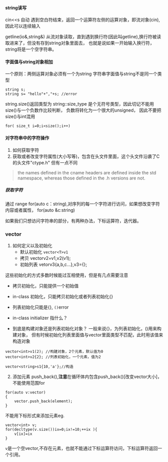 #### string读写

cin<<s 自动 遇到空白符结束，返回一个运算符左侧的运算对象，即流对象(cin),因此可以连续输入

getline(io&,string&) 从流对象读取，直到遇到换行符(因此叫getline),换行符被读取进来了，但没有存到string对象里面去，
也就是说如果一开始输入换行符，string将是一个空字符串。

#### 字面值与string对象相加
一个原则：两侧运算对象必须有一个为string
字符串字面值与string不是同一个类型
```
string s;
string s= "hello"+","+s; //error
```
string.size()返回类型为 string::size_type 是个无符号类型，因此切记不能用size()与一个负数作比较判断，
负数将转化为一个很大的unsigned， 因此不要把 size()与int混用
```
for( size_t i=0;i<size();i++)
```

#### 对字符串中的字符操作
1. 如何获取字符
2. 获取或者改变字符属性(大小写等)，包含在头文件<cctype>里面，这个头文件沿袭了C的头文件"ctype.h"
但有一点不同
>the names defined in the cname headers are defined inside the std namespace, whereas those defined in the
.h versions are not.

##### 获取字符
通过 range for(auto c：string),对序列的每一个字符进行访问，如果想改变字符内容或者属性，
for(auto &c:string)

如果我们只想访问字符串的部分，有两种办法，下标运算符，迭代器。

### vector
1. 如何定义以及初始化
    - 默认初始化 `vector<T>v1`
    - 拷贝  vector<T>v2=v1,v2(v1);
    - 初始列表 vetor<T>v3{a,b,c...},v3={};

这些初始化的方式多数时候能过互相使用，但是有几点需要注意
-  拷贝初始化，只能提供一个初始值
-  in-class 初始化，只能拷贝初始化或者列表初始化{}
- 列表初始化只能是{}, `()`error

- in-class initializer 指什么？

- 到底是构建对象还是列表初始化对象？
一般来说{}，为列表初始化，()用来构建对象，
但有时候初始化列表里面值与vector里面类型不匹配，此时用该值来构造对象
```
vector<int>v1(2); //构建对象，2个元素，默认值为0
vector<int>v2{2}; //列表初始化，一个元素，值为2

vector<string>s1{10,'a'};//构造

```

2. 添加元素
push_back(),**注意**在循环体内包含push_back()[改变vector大小]，不能使用范围for
```
for(auto v:vector)
{
    vector.push_back(element);
}
```
不能用下标形式来添加元素eg.
```
vector<int> v;
for(decltype(v.size())ix=0;ix!=10;++ix ){
    v[ix]=ix
}
```
`v`是一个空vector,不存在元素，也就不能通过下标运算符访问，下标运算符返回一个引用。
